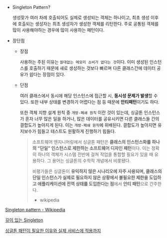 - Singleton Pattern?
    
    생성잦가 여러 차례 호출되어도 실제로 생성되는 객체는 하나이고, 최초 생성 이후에 호출되는 생성자는 최초 생성자가 생성한 객체를 리턴한다. 주로 공통된 객체를 많이 사용해야하는 경우에 많이 사용하는 패턴이다.
    
- 장단점
    - 장점
        
        사용하는 주된 이유는 `쓸데없는 메모리 소비가 없다는 것`이다. 이미 생성된 인스턴스를 호출하기 때문에 새로 생성하는 것보다 빠르며 다른 클래스간에 데이터 공유가 쉽다는 장점이 있다.
        
    - 단점
        
        여러 클래스에서 동시에 해당 인스턴스에 접근할 시, **동시성 문제가 발생**할 수 있다. 또한 내부 상태를 변경하기 어렵다는 점 등 때문에 **안티패턴**이기도 하다.
        
        또한 객체 지향 설계 원칙 중 `개방-폐쇄 원칙` 이란 것이 있는데, 싱글톤 인스턴스가 혼자 너무 많은 일을 하거나, 많은 데이터를 공유시키면 다른 클래스들 간의 결합도가 높아지게 된다. 이는 `개방-패쇄 원칙`에 위배된다. 결합도가 높아지면 유지보수가 힘들고 테스트도 원활하게 진행하기 힘들다. 
        
        > 소프트웨어 엔지니어링에서 싱글톤 패턴은 **클래스의 인스턴스화를 하나의 “단일” 인스턴스로 제한하는 소프트웨어 디자인 패턴**이다. 이는 정확히 하나의 객체가 시스템 전반에 걸쳐 작업을 통합할 필요가 있을 때 유용하다. 그 용어는 싱글톤의 수학적 개념에서 비롯됐다.
        > 
        > 
        > 비평가들은 싱글톤이 **유익하지 않은 시나리오에 자주 사용되며, 클래스의 단일 인스턴스가 실제로 필요하지 않은 상황에서 불필요한 제한을 도입하고 애플리케이션에 전역 상태를 도입한다는 점**에서 **안티 패턴**으로 간주한다.
        > - wikipedia
        > 

[Singleton pattern - Wikipedia](https://en.wikipedia.org/wiki/Singleton_pattern)

[깊이 있는 Singleton](https://ssoco.tistory.com/65)

[싱글톤 패턴이 필요한 이유와 실제 서비스에 적용까지](https://injae-kim.github.io/dev/2020/08/06/singleton-pattern-usage.html)